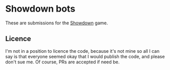 # Showdown bots

These are submissions for the [Showdown](https://github.com/ewjoachim/showdown) game.

## Licence

I'm not in a position to licence the code, because it's not mine so all I can say is that everyone seemed okay that I would publish the code, and please don't sue me. Of course, PRs are accepted if need be.
